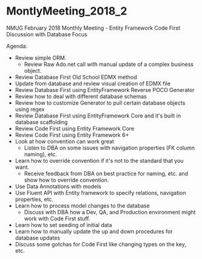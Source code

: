 # MontlyMeeting_2018_2
NMUG February 2018 Monthly Meeting - Entity Framework Code First Discussion with Database Focus

Agenda:

* Review simple ORM.  
  * Review Raw Ado.net call with manual update of a complex business object.
* Review Database First Old School EDMX method
 * Update from database and review visual creation of EDMX file
* Review Database First using EntityFramework Reverse POCO Generator
 * Review how to deal with different database schemas
 * Review how to customize Generator to pull certain database objects using regex
* Review Database First using EntityFramework Core and it's built in database scaffolding
* Review Code First using Entity Framework Core
* Review Code First using Entity Framework 6+
 * Look at how convention can work great
   * Listen to DBA on some issues with navigation properties (FK column naming), etc.
 * Learn how to override convention if it's not to the standard that you want.
   * Receive feedback from DBA on best practice for naming, etc. and show how to override convention.
 * Use Data Annotations with models
 * Use Fluent API with Entity framework to specify relations, navigation properties, etc.
 * Learn how to process model changes to the database
   * Discuss with DBA how a Dev, QA, and Production environment might work with Code First stuff.
 * Learn how to set seeding of initial data
 * Learn how to manually update the up and down procedures for database updates
 * Discuss some gotchas for Code First like changing types on the key, etc.
